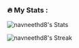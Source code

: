 
### :fire: My Stats :

![navneethd8's Stats](https://github-readme-stats.vercel.app/api?username=navneethd8&theme=shades-of-purple&show_icons=true&hide_border=true&count_private=true)

![navneethd8's Streak](https://github-readme-streak-stats.herokuapp.com/?user=navneethd8&theme=shades-of-purple&hide_border=true)

